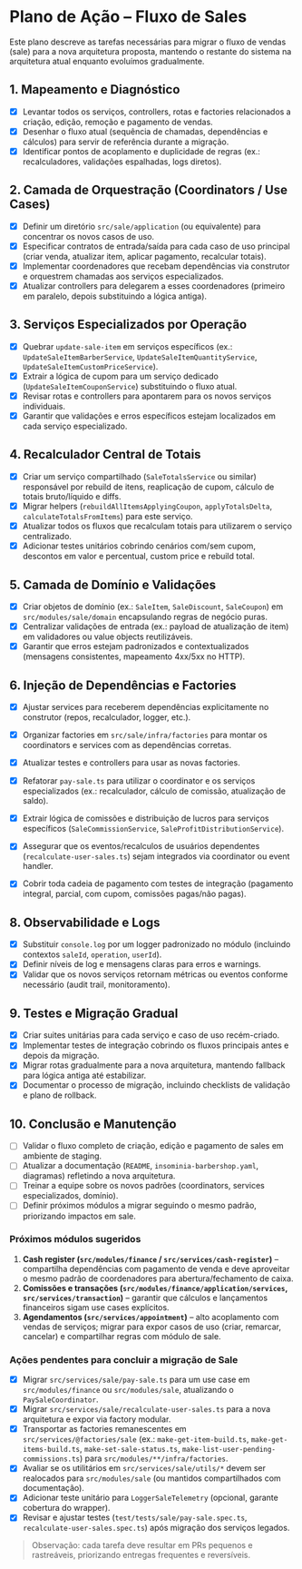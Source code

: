 # Plano de Ação – Fluxo de Sales

Este plano descreve as tarefas necessárias para migrar o fluxo de vendas (sale) para a nova arquitetura proposta, mantendo o restante do sistema na arquitetura atual enquanto evoluímos gradualmente.

## 1. Mapeamento e Diagnóstico
- [x] Levantar todos os serviços, controllers, rotas e factories relacionados a criação, edição, remoção e pagamento de vendas.
- [x] Desenhar o fluxo atual (sequência de chamadas, dependências e cálculos) para servir de referência durante a migração.
- [x] Identificar pontos de acoplamento e duplicidade de regras (ex.: recalculadores, validações espalhadas, logs diretos).

## 2. Camada de Orquestração (Coordinators / Use Cases)
- [x] Definir um diretório `src/sale/application` (ou equivalente) para concentrar os novos casos de uso.
- [x] Especificar contratos de entrada/saída para cada caso de uso principal (criar venda, atualizar item, aplicar pagamento, recalcular totais).
- [x] Implementar coordenadores que recebam dependências via construtor e orquestrem chamadas aos serviços especializados.
- [x] Atualizar controllers para delegarem a esses coordenadores (primeiro em paralelo, depois substituindo a lógica antiga).

## 3. Serviços Especializados por Operação
- [x] Quebrar `update-sale-item` em serviços específicos (ex.: `UpdateSaleItemBarberService`, `UpdateSaleItemQuantityService`, `UpdateSaleItemCustomPriceService`).
- [x] Extrair a lógica de cupom para um serviço dedicado (`UpdateSaleItemCouponService`) substituindo o fluxo atual.
- [x] Revisar rotas e controllers para apontarem para os novos serviços individuais.
- [x] Garantir que validações e erros específicos estejam localizados em cada serviço especializado.

## 4. Recalculador Central de Totais
- [x] Criar um serviço compartilhado (`SaleTotalsService` ou similar) responsável por rebuild de itens, reaplicação de cupom, cálculo de totais bruto/líquido e diffs.
- [x] Migrar helpers (`rebuildAllItemsApplyingCoupon`, `applyTotalsDelta`, `calculateTotalsFromItems`) para este serviço.
- [x] Atualizar todos os fluxos que recalculam totais para utilizarem o serviço centralizado.
- [x] Adicionar testes unitários cobrindo cenários com/sem cupom, descontos em valor e percentual, custom price e rebuild total.

## 5. Camada de Domínio e Validações
- [x] Criar objetos de domínio (ex.: `SaleItem`, `SaleDiscount`, `SaleCoupon`) em `src/modules/sale/domain` encapsulando regras de negócio puras.
- [x] Centralizar validações de entrada (ex.: payload de atualização de item) em validadores ou value objects reutilizáveis.
- [x] Garantir que erros estejam padronizados e contextualizados (mensagens consistentes, mapeamento 4xx/5xx no HTTP).

## 6. Injeção de Dependências e Factories
- [x] Ajustar services para receberem dependências explicitamente no construtor (repos, recalculador, logger, etc.).
- [x] Organizar factories em `src/sale/infra/factories` para montar os coordinators e services com as dependências corretas.
- [x] Atualizar testes e controllers para usar as novas factories.

- [x] Refatorar `pay-sale.ts` para utilizar o coordinator e os serviços especializados (ex.: recalculador, cálculo de comissão, atualização de saldo).
- [x] Extrair lógica de comissões e distribuição de lucros para serviços específicos (`SaleCommissionService`, `SaleProfitDistributionService`).
- [x] Assegurar que os eventos/recalculos de usuários dependentes (`recalculate-user-sales.ts`) sejam integrados via coordinator ou event handler.
- [x] Cobrir toda cadeia de pagamento com testes de integração (pagamento integral, parcial, com cupom, comissões pagas/não pagas).

## 8. Observabilidade e Logs
- [x] Substituir `console.log` por um logger padronizado no módulo (incluindo contextos `saleId`, `operation`, `userId`).
- [x] Definir níveis de log e mensagens claras para erros e warnings.
- [x] Validar que os novos serviços retornam métricas ou eventos conforme necessário (audit trail, monitoramento).

## 9. Testes e Migração Gradual
- [x] Criar suites unitárias para cada serviço e caso de uso recém-criado.
- [x] Implementar testes de integração cobrindo os fluxos principais antes e depois da migração.
- [x] Migrar rotas gradualmente para a nova arquitetura, mantendo fallback para lógica antiga até estabilizar.
- [x] Documentar o processo de migração, incluindo checklists de validação e plano de rollback.

## 10. Conclusão e Manutenção
- [ ] Validar o fluxo completo de criação, edição e pagamento de sales em ambiente de staging.
- [ ] Atualizar a documentação (`README`, `insominia-barbershop.yaml`, diagramas) refletindo a nova arquitetura.
- [ ] Treinar a equipe sobre os novos padrões (coordinators, services especializados, domínio).
- [ ] Definir próximos módulos a migrar seguindo o mesmo padrão, priorizando impactos em sale.

### Próximos módulos sugeridos
1. **Cash register (`src/modules/finance` / `src/services/cash-register`)** – compartilha dependências com pagamento de venda e deve aproveitar o mesmo padrão de coordenadores para abertura/fechamento de caixa.
2. **Comissões e transações (`src/modules/finance/application/services`, `src/services/transaction`)** – garantir que cálculos e lançamentos financeiros sigam use cases explícitos.
3. **Agendamentos (`src/services/appointment`)** – alto acoplamento com vendas de serviços; migrar para expor casos de uso (criar, remarcar, cancelar) e compartilhar regras com módulo de sale.

### Ações pendentes para concluir a migração de Sale
- [x] Migrar `src/services/sale/pay-sale.ts` para um use case em `src/modules/finance` ou `src/modules/sale`, atualizando o `PaySaleCoordinator`.
- [x] Migrar `src/services/sale/recalculate-user-sales.ts` para a nova arquitetura e expor via factory modular.
- [x] Transportar as factories remanescentes em `src/services/@factories/sale` (ex.: `make-get-item-build.ts`, `make-get-items-build.ts`, `make-set-sale-status.ts`, `make-list-user-pending-commissions.ts`) para `src/modules/**/infra/factories`.
- [x] Avaliar se os utilitários em `src/services/sale/utils/*` devem ser realocados para `src/modules/sale` (ou mantidos compartilhados com documentação).
- [x] Adicionar teste unitário para `LoggerSaleTelemetry` (opcional, garante cobertura do wrapper).
- [x] Revisar e ajustar testes (`test/tests/sale/pay-sale.spec.ts`, `recalculate-user-sales.spec.ts`) após migração dos serviços legados.

> Observação: cada tarefa deve resultar em PRs pequenos e rastreáveis, priorizando entregas frequentes e reversíveis.
